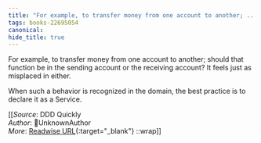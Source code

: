 ```yaml
---
title: "For example, to transfer money from one account to another; ..."
tags: books-22695054
canonical: 
hide_title: true
---
```


For example, to transfer money from one account to another; should that function be in the sending account or the receiving account? It feels just as misplaced in either.

When such a behavior is recognized in the domain, the best practice is to declare it as a Service.


[[_Source_: DDD Quickly<br>
_Author_: UnknownAuthor<br>
_More_: [Readwise URL](https://readwise.io/open/446271386){:target="_blank"}
::wrap]]